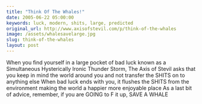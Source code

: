 ```yaml
---
title: "Think Of The Whales!"
date: 2005-06-22 05:00:00
keywords: luck, modern, shits, large, predicted
original_url: http://www.axisofstevil.com/p/think-of-the-whales
image: /assets/whalesavelarge.jpg
slug: think-of-the-whales
layout: post
---
```


When you find yourself in a large pocket of bad luck known as a Simultaneous Hysterically Ironic Thunder Storm, The Axis of Stevil asks that you keep in mind the world around you and not transfer the SHITS on to anything else When bad luck ends with you, it flushes the SHITS from the environment making the world a happier more enjoyable place As a last bit of advice, remember, if you are GOING to F it up, SAVE A WHALE

